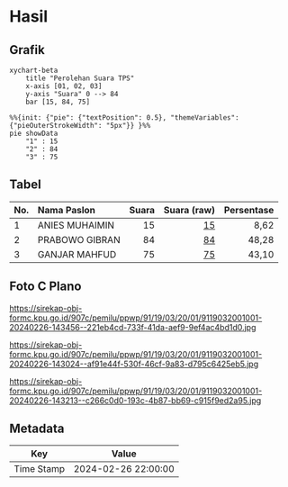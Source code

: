 # Hasil

## Grafik

```mermaid
xychart-beta
    title "Perolehan Suara TPS"
    x-axis [01, 02, 03]
    y-axis "Suara" 0 --> 84
    bar [15, 84, 75]
```

```mermaid
%%{init: {"pie": {"textPosition": 0.5}, "themeVariables": {"pieOuterStrokeWidth": "5px"}} }%%
pie showData
    "1" : 15
    "2" : 84
    "3" : 75
```

## Tabel

| No. | Nama Paslon    | Suara | Suara (raw) | Persentase |
|:--- |:-------------- | -----:| -----------:| ----------:|
| 1   | ANIES MUHAIMIN | 15    | [15][p-1]   | 8,62       |
| 2   | PRABOWO GIBRAN | 84    | [84][p-2]   | 48,28      |
| 3   | GANJAR MAHFUD  | 75    | [75][p-3]   | 43,10      |


[p-1]: https://github.com/gigit-pemilu/pemilu-2024-91-papua/blob/main/pilpres/hitung-suara/sub/91-papua/sub/19-supiori/sub/03-supiori-timur/sub/2001-yawerma/sub/001-tps/sub/paslon-1.txt
[p-2]: https://github.com/gigit-pemilu/pemilu-2024-91-papua/blob/main/pilpres/hitung-suara/sub/91-papua/sub/19-supiori/sub/03-supiori-timur/sub/2001-yawerma/sub/001-tps/sub/paslon-2.txt
[p-3]: https://github.com/gigit-pemilu/pemilu-2024-91-papua/blob/main/pilpres/hitung-suara/sub/91-papua/sub/19-supiori/sub/03-supiori-timur/sub/2001-yawerma/sub/001-tps/sub/paslon-3.txt

## Foto C Plano

https://sirekap-obj-formc.kpu.go.id/907c/pemilu/ppwp/91/19/03/20/01/9119032001001-20240226-143456--221eb4cd-733f-41da-aef9-9ef4ac4bd1d0.jpg

https://sirekap-obj-formc.kpu.go.id/907c/pemilu/ppwp/91/19/03/20/01/9119032001001-20240226-143024--af91e44f-530f-46cf-9a83-d795c6425eb5.jpg

https://sirekap-obj-formc.kpu.go.id/907c/pemilu/ppwp/91/19/03/20/01/9119032001001-20240226-143213--c266c0d0-193c-4b87-bb69-c915f9ed2a95.jpg


## Metadata

| Key        | Value               |
| ---------- | ------------------- |
| Time Stamp | 2024-02-26 22:00:00 |




